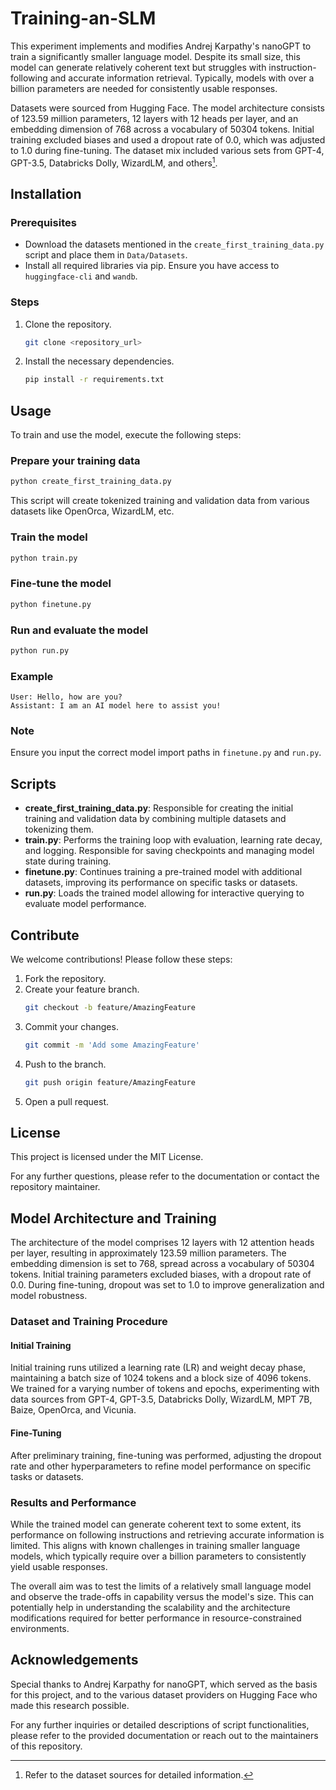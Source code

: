 # Training-an-SLM

This experiment implements and modifies Andrej Karpathy's nanoGPT to train a significantly smaller language model. Despite its small size, this model can generate relatively coherent text but struggles with instruction-following and accurate information retrieval. Typically, models with over a billion parameters are needed for consistently usable responses.

Datasets were sourced from Hugging Face. The model architecture consists of 123.59 million parameters, 12 layers with 12 heads per layer, and an embedding dimension of 768 across a vocabulary of 50304 tokens. Initial training excluded biases and used a dropout rate of 0.0, which was adjusted to 1.0 during fine-tuning. The dataset mix included various sets from GPT-4, GPT-3.5, Databricks Dolly, WizardLM, and others[^1].

## Installation

### Prerequisites

- Download the datasets mentioned in the `create_first_training_data.py` script and place them in `Data/Datasets`.
- Install all required libraries via pip. Ensure you have access to `huggingface-cli` and `wandb`.

### Steps

1. Clone the repository.
    ```sh
    git clone <repository_url>
    ```

2. Install the necessary dependencies.
    ```sh
    pip install -r requirements.txt
    ```

## Usage

To train and use the model, execute the following steps:

### Prepare your training data

```sh
python create_first_training_data.py
```

This script will create tokenized training and validation data from various datasets like OpenOrca, WizardLM, etc.

### Train the model

```sh
python train.py
```

### Fine-tune the model

```sh
python finetune.py
```

### Run and evaluate the model

```sh
python run.py
```

### Example

```plaintext
User: Hello, how are you?
Assistant: I am an AI model here to assist you!
```

### Note

Ensure you input the correct model import paths in `finetune.py` and `run.py`.

## Scripts

- **create_first_training_data.py**: Responsible for creating the initial training and validation data by combining multiple datasets and tokenizing them.
- **train.py**: Performs the training loop with evaluation, learning rate decay, and logging. Responsible for saving checkpoints and managing model state during training.
- **finetune.py**: Continues training a pre-trained model with additional datasets, improving its performance on specific tasks or datasets.
- **run.py**: Loads the trained model allowing for interactive querying to evaluate model performance.

## Contribute

We welcome contributions! Please follow these steps:

1. Fork the repository.
2. Create your feature branch.
    ```sh
    git checkout -b feature/AmazingFeature
    ```
3. Commit your changes.
    ```sh
    git commit -m 'Add some AmazingFeature'
    ```
4. Push to the branch.
    ```sh
    git push origin feature/AmazingFeature
    ```
5. Open a pull request.

## License

This project is licensed under the MIT License.

For any further questions, please refer to the documentation or contact the repository maintainer.

## Model Architecture and Training

The architecture of the model comprises 12 layers with 12 attention heads per layer, resulting in approximately 123.59 million parameters. The embedding dimension is set to 768, spread across a vocabulary of 50304 tokens. Initial training parameters excluded biases, with a dropout rate of 0.0. During fine-tuning, dropout was set to 1.0 to improve generalization and model robustness.

### Dataset and Training Procedure

#### Initial Training

Initial training runs utilized a learning rate (LR) and weight decay phase, maintaining a batch size of 1024 tokens and a block size of 4096 tokens. We trained for a varying number of tokens and epochs, experimenting with data sources from GPT-4, GPT-3.5, Databricks Dolly, WizardLM, MPT 7B, Baize, OpenOrca, and Vicunia.

#### Fine-Tuning

After preliminary training, fine-tuning was performed, adjusting the dropout rate and other hyperparameters to refine model performance on specific tasks or datasets.

### Results and Performance

While the trained model can generate coherent text to some extent, its performance on following instructions and retrieving accurate information is limited. This aligns with known challenges in training smaller language models, which typically require over a billion parameters to consistently yield usable responses.

The overall aim was to test the limits of a relatively small language model and observe the trade-offs in capability versus the model's size. This can potentially help in understanding the scalability and the architecture modifications required for better performance in resource-constrained environments.

## Acknowledgements

Special thanks to Andrej Karpathy for nanoGPT, which served as the basis for this project, and to the various dataset providers on Hugging Face who made this research possible.

For any further inquiries or detailed descriptions of script functionalities, please refer to the provided documentation or reach out to the maintainers of this repository.

[^1]: Refer to the dataset sources for detailed information.
